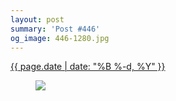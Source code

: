 ```yaml
---
layout: post
summary: 'Post #446'
og_image: 446-1280.jpg
---
```


<p>
 <time>
  <a href="/446">
   {{ page.date | date: "%B %-d, %Y" }}
  </a>
 </time>
 <a href="/446">
  <figure data-taken="11/5/2015">
   <img sizes="(min-width: 700px) 50vw, calc(100vw - 2rem)" src="{{ site.assets_url }}/446-640.jpg" srcset="{{ site.assets_url }}/446-1280.jpg 1280w, {{ site.assets_url }}/446-960.jpg 960w, {{ site.assets_url }}/446-640.jpg 640w, {{ site.assets_url }}/446-320.jpg 320w"/>
  </figure>
 </a>
</p>
